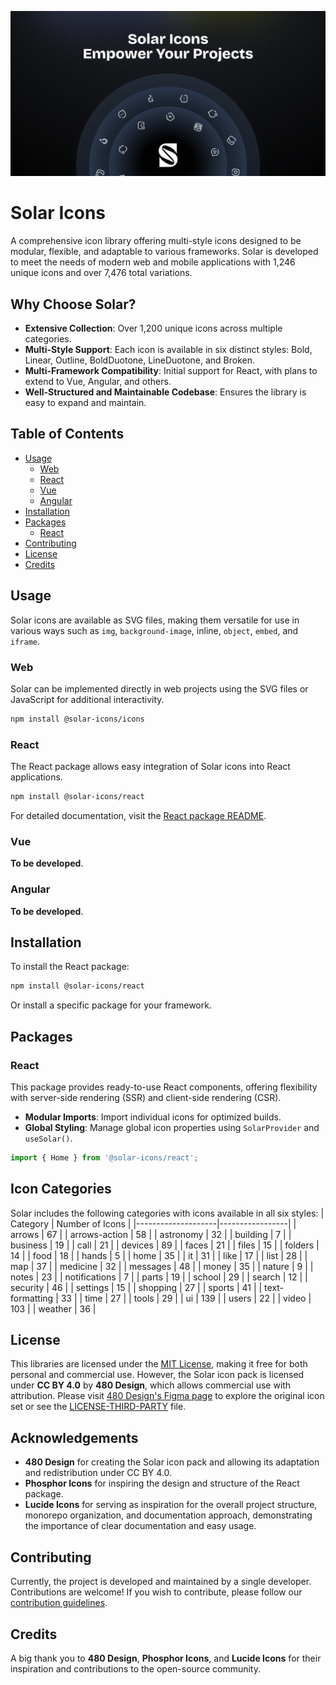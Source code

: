 [![Solar Icons](apps/docs/ressources/solar-icons-banner.png "Solar-icons Banner")](https://solar-icons.vercel.app)

# Solar Icons

A comprehensive icon library offering multi-style icons designed to be modular, flexible, and adaptable to various frameworks. Solar is developed to meet the needs of modern web and mobile applications with 1,246 unique icons and over 7,476 total variations.

## Why Choose Solar?
- **Extensive Collection**: Over 1,200 unique icons across multiple categories.
- **Multi-Style Support**: Each icon is available in six distinct styles: Bold, Linear, Outline, BoldDuotone, LineDuotone, and Broken.
- **Multi-Framework Compatibility**: Initial support for React, with plans to extend to Vue, Angular, and others.
- **Well-Structured and Maintainable Codebase**: Ensures the library is easy to expand and maintain.

## Table of Contents
- [Usage](#usage)
  - [Web](#web)
  - [React](#react)
  - [Vue](#vue)
  - [Angular](#angular)
- [Installation](#installation)
- [Packages](#packages)
  - [React](#react)
- [Contributing](#contributing)
- [License](#license)
- [Credits](#credits)

## Usage
Solar icons are available as SVG files, making them versatile for use in various ways such as `img`, `background-image`, inline, `object`, `embed`, and `iframe`.

### Web
Solar can be implemented directly in web projects using the SVG files or JavaScript for additional interactivity.
```sh
npm install @solar-icons/icons
```

### React
The React package allows easy integration of Solar icons into React applications.
```sh
npm install @solar-icons/react
```
For detailed documentation, visit the [React package README](./packages/react/README.md).

### Vue
**To be developed**.

### Angular
**To be developed**.

## Installation
To install the React package:
```sh
npm install @solar-icons/react
```
Or install a specific package for your framework.

## Packages

### React
This package provides ready-to-use React components, offering flexibility with server-side rendering (SSR) and client-side rendering (CSR).
- **Modular Imports**: Import individual icons for optimized builds.
- **Global Styling**: Manage global icon properties using `SolarProvider` and `useSolar()`.

```js
import { Home } from '@solar-icons/react';
```

## Icon Categories
Solar includes the following categories with icons available in all six styles:
| Category           | Number of Icons |
|--------------------|-----------------|
| arrows             | 67              |
| arrows-action      | 58              |
| astronomy          | 32              |
| building           | 7               |
| business           | 19              |
| call               | 21              |
| devices            | 89              |
| faces              | 21              |
| files              | 15              |
| folders            | 14              |
| food               | 18              |
| hands              | 5               |
| home               | 35              |
| it                 | 31              |
| like               | 17              |
| list               | 28              |
| map                | 37              |
| medicine           | 32              |
| messages           | 48              |
| money              | 35              |
| nature             | 9               |
| notes              | 23              |
| notifications      | 7               |
| parts              | 19              |
| school             | 29              |
| search             | 12              |
| security           | 46              |
| settings           | 15              |
| shopping           | 27              |
| sports             | 41              |
| text-formatting    | 33              |
| time               | 27              |
| tools              | 29              |
| ui                 | 139             |
| users              | 22              |
| video              | 103             |
| weather            | 36              |

## License
This libraries are licensed under the [MIT License](./LICENSE), making it free for both personal and commercial use. However, the Solar icon pack is licensed under **CC BY 4.0** by **480 Design**, which allows commercial use with attribution. Please visit [480 Design's Figma page](https://www.figma.com/community/file/1166831539721848736) to explore the original icon set or see the [LICENSE-THIRD-PARTY](./LICENSE-THIRD-PARTY) file.

## Acknowledgements
- **480 Design** for creating the Solar icon pack and allowing its adaptation and redistribution under CC BY 4.0.
- **Phosphor Icons** for inspiring the design and structure of the React package.
- **Lucide Icons** for serving as inspiration for the overall project structure, monorepo organization, and documentation approach, demonstrating the importance of clear documentation and easy usage.

## Contributing
Currently, the project is developed and maintained by a single developer. Contributions are welcome! If you wish to contribute, please follow our [contribution guidelines](./CONTRIBUTING.md).

## Credits
A big thank you to **480 Design**, **Phosphor Icons**, and **Lucide Icons** for their inspiration and contributions to the open-source community.
